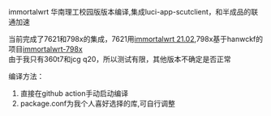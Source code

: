 immortalwrt 华南理工校园版版本编译,集成luci-app-scutclient，和半成品的联通加速

当前完成了7621和798x的集成，7621用[immortalwrt 21.02](https://github.com/immortalwrt/immortalwrt/tree/openwrt-21.02),798x基于hanwckf的项目[immortalwrt-798x](https://github.com/hanwckf/immortalwrt-mt798x)  
由于我只有360t7和jcg q20，所以测试有限，其他版本不确定是否正常  

编译方法：  
1. 直接在github action手动启动编译  
2. package.conf为我个人喜好选择的库,可自行调整 
